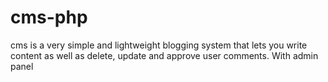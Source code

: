 # cms-php
cms is a very simple and lightweight blogging system that lets you write content as well as delete, update and approve user comments. With admin panel
